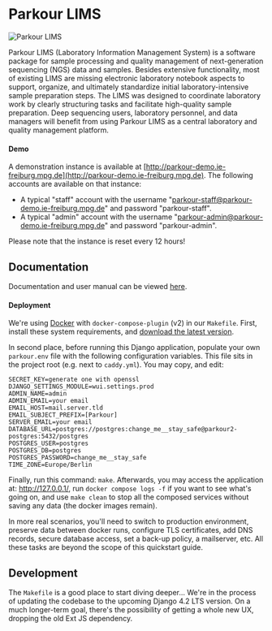# Parkour LIMS

![Parkour LIMS](./readme.png)

Parkour LIMS (Laboratory Information Management System) is a software package
for sample processing and quality management of next-generation sequencing
(NGS) data and samples. Besides extensive functionality, most of existing LIMS
are missing electronic laboratory notebook aspects to support, organize, and
ultimately standardize initial laboratory-intensive sample preparation steps.
The LIMS was designed to coordinate laboratory work by clearly structuring
tasks and facilitate high-quality sample preparation. Deep sequencing users,
laboratory personnel, and data managers will benefit from using Parkour LIMS as
a central laboratory and quality management platform.

#### Demo

A demonstration instance is available at
[http://parkour-demo.ie-freiburg.mpg.de](http://parkour-demo.ie-freiburg.mpg.de).
The following accounts are available on that instance:

 - A typical "staff" account with the username
   "parkour-staff@parkour-demo.ie-freiburg.mpg.de" and password
"parkour-staff".
 - A typical "admin" account with the username
   "parkour-admin@parkour-demo.ie-freiburg.mpg.de" and password
"parkour-admin".

Please note that the instance is reset every 12 hours!


## Documentation

Documentation and user manual can be viewed
[here](https://parkour.readthedocs.io/).

#### Deployment

We're using [Docker](https://docs.docker.com/get-started/) with
`docker-compose-plugin` (v2) in our `Makefile`. First, install these system
requirements, and [download the latest
version](https://github.com/adRn-s/parkour2/tags).

In second place, before running this Django application, populate your own
`parkour.env` file with the following configuration variables. This file sits
in the project root (e.g.  next to `caddy.yml`). You may copy, and edit:

```
SECRET_KEY=generate one with openssl
DJANGO_SETTINGS_MODULE=wui.settings.prod
ADMIN_NAME=admin
ADMIN_EMAIL=your email
EMAIL_HOST=mail.server.tld
EMAIL_SUBJECT_PREFIX=[Parkour]
SERVER_EMAIL=your email
DATABASE_URL=postgres://postgres:change_me__stay_safe@parkour2-postgres:5432/postgres
POSTGRES_USER=postgres
POSTGRES_DB=postgres
POSTGRES_PASSWORD=change_me__stay_safe
TIME_ZONE=Europe/Berlin
```

Finally, run this command: `make`. Afterwards, you may access the application
at: <http://127.0.0.1/>, run `docker compose logs -f` if you want to see
what's going on, and use `make clean` to stop all the composed services without
saving any data (the docker images remain).

In more real scenarios, you'll need to switch to production environment,
preserve data between docker runs, configure TLS certificates, add DNS records,
secure database access, set a back-up policy, a mailserver, etc. All these
tasks are beyond the scope of this quickstart guide.


## Development

The `Makefile` is a good place to start diving deeper...  We're in the process
of updating the codebase to the upcoming Django 4.2 LTS version. On a much
longer-term goal, there's the possibility of getting a whole new UX, dropping
the old Ext JS dependency.
